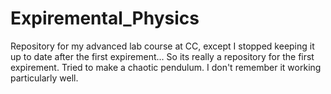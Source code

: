 # Expiremental_Physics
Repository for my advanced lab course at CC, except I stopped keeping it up to date after the first expirement... So its really a repository for the first expirement. Tried to make a chaotic pendulum. I don't remember it working particularly well.
